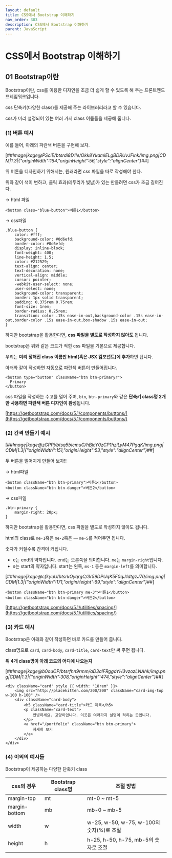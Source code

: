 ```yaml
---
layout: default
title: CSS에서 Bootstrap 이해하기
nav_order: 303
description: CSS에서 Bootstrap 이해하기
parent: JavaScript
---
```


# CSS에서 Bootstrap 이해하기

## 01 Bootstrap이란

Bootstrap이란, css를 이용한 디자인을 조금 더 쉽게 할 수 있도록 해 주는 프론트엔드 프레임워크입니다.

css 단축키(다양한 class)를 제공해 주는 라이브러리라고 할 수 있습니다.

css가 미리 설정되어 있는 여러 가지 class 이름들을 제공해 줍니다.

### (1) 버튼 예시

예를 들어, 아래의 파란색 버튼을 구현해 보자.

[##_Image|kage@PSciE/btsrdi8D1le/Okk8YkamiELgBDRUvJFink/img.png|CDM|1.3|{"originWidth":164,"originHeight":56,"style":"alignCenter"}_##]

위 버튼을 디자인하기 위해서는, 원래라면 css 파일을 따로 작성해야 한다.

위와 같이 색이 변하고, 클릭 효과(테두리가 빛남)가 있는 만들려면 css가 조금 길어진다.

→ html 파일

```
<button class="blue-button">버튼1</button>
```

→ css파일

```
.blue-button {
    color: #fff;
    background-color: #0d6efd;
    border-color: #0d6efd;
    display: inline-block;
    font-weight: 400;
    line-height: 1.5;
    color: #212529;
    text-align: center;
    text-decoration: none;
    vertical-align: middle;
    cursor: pointer;
    -webkit-user-select: none;
    user-select: none;
    background-color: transparent;
    border: 1px solid transparent;
    padding: 0.375rem 0.75rem;
    font-size: 1rem;
    border-radius: 0.25rem;
    transition: color .15s ease-in-out,background-color .15s ease-in-out,border-color .15s ease-in-out,box-shadow .15s ease-in-out;
}
```

하지만 bootstrap을 활용한다면, **css 파일을 별도로 작성하지 않아도** 됩니다.

bootstrap은 위와 같은 코드가 적힌 css 파일을 기본으로 제공합니다.

우리는 **미리 정해진 class 이름만 html(혹은 JSX 컴포넌트)에 추가**하면 됩니다.

아래와 같이 작성하면 자동으로 파란색 버튼이 만들어집니다.

```
<button type="button" className="btn btn-primaryr">
  Primary
</button>
```

css 파일을 작성하는 수고를 덜어 주며, `btn`, `btn-primary`와 같은 **단축키 class명 2개만 사용하면 파란색 버튼 디자인이 완성**됩니다.

[https://getbootstrap.com/docs/5.1/components/buttons/](https://getbootstrap.com/docs/5.1/components/buttons/)

### (2) 간격 만들기 예시

[##_Image|kage@zGPPj/btsq5bicmuG/hBjcY0zCP1hziLyM47PgqK/img.png|CDM|1.3|{"originWidth":151,"originHeight":53,"style":"alignCenter"}_##]

두 버튼을 떨어지게 만들어 보자!!

→ html파일

```
<button className="btn btn-primary">버튼1</button>
<button className="btn btn-danger">버튼2</button>
```

→ css파일

```
.btn-primary {
    margin-right: 20px;
}
```

하지만 bootstrap을 활용한다면, css 파일을 별도로 작성하지 않아도 됩니다.

html의 class로 `me-1`혹은 `me-2`혹은 — `me-5`를 적어주면 됩니다.

숫자가 커질수록 간격이 커집니다.

- e는 end의 약자입니다. end는 오른쪽을 의미합니다. `me`는 `margin-right`입니다.
- s는 start의 약자입니다. start는 왼쪽, `ms-1` 등은 `margin-left`를 의미합니다.

[##_Image|kage@cfkyuU/btsrkOyqrgC/3r59DPUqK5F0qJ1dtgzJ70/img.png|CDM|1.3|{"originWidth":171,"originHeight":69,"style":"alignCenter"}_##]

```
<button className="btn btn-primary me-3">버튼1</button>
<button className="btn btn-danger">버튼2</button>
```

[https://getbootstrap.com/docs/5.1/utilities/spacing/](https://getbootstrap.com/docs/5.1/utilities/spacing/)

### (3) 카드 예시

Bootstrap은 아래와 같이 작성하면 바로 카드를 만들어 줍니다.

class명으로 `card`, `card-body`, `card-title`, `card-text`만 써 주면 됩니다.

**위 4개 class명이 아래 코드의 어디에 나오는지**

[##_Image|kage@b0ouOP/btsrfhn9rmm/aD3alFRggaYH3vzozLNAhk/img.png|CDM|1.3|{"originWidth":308,"originHeight":474,"style":"alignCenter"}_##]

```
<div className="card" style {{ width: "18rem" }}>
    <img src="http://placekitten.com/200/200" className="card-img-top w-100 h-100" />
    <div className="card-body">
        <h5 className="card-title">카드 제목</h5>
        <p className="card-text">
            안녕하세요. 고양이입니다. 이곳은 여러가지 설명이 적히는 곳입니다.
        </p>
        <a href="/portfolio" className="btn btn-primary">
            자세히 보기
        </a>
    </div>
</div>
```

### (4) 이외의 예시들

Bootstrap이 제공하는 다양한 단축키 class

| css의 경우    | Bootstrap class명 | 조절 방법                                |
| ------------- | ----------------- | ---------------------------------------- |
| margin-top    | mt                | mt-0 ~ mt-5                              |
| margin-bottom | mb                | mb-0 ~ mb-5                              |
| width         | w                 | w-25, w-50, w-75, w-100의 숫자(%)로 조절 |
| height        | h                 | h-25, h-50, h-75, mb-5의 숫자로 조절     |
